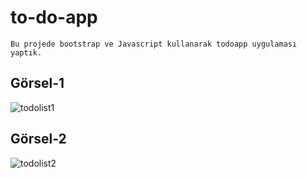 # to-do-app 
```
Bu projede bootstrap ve Javascript kullanarak todoapp uygulaması yaptık.
```

## Görsel-1

![todolist1](https://user-images.githubusercontent.com/96295567/164462911-60080543-7240-4f22-a264-43f872304137.png)

## Görsel-2

![todolist2](https://user-images.githubusercontent.com/96295567/164462937-f804973f-5ad4-400d-804d-308077f1aeec.png)
